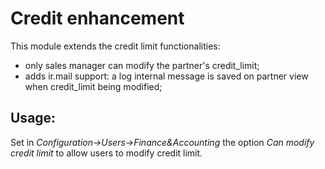 Credit enhancement
==========================================================

This module extends the credit limit functionalities:
 - only sales manager can modify the partner's credit_limit;
 - adds ir.mail support: a log internal message is saved on partner view when credit_limit being modified;

Usage:
------
Set in _Configuration->Users->Finance&Accounting_ the option _Can modify credit limit_ to allow users to modify credit limit.